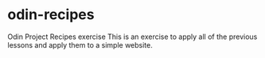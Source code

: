 # odin-recipes
Odin Project Recipes exercise
This is an exercise to apply all of the previous lessons and apply them to a simple website.